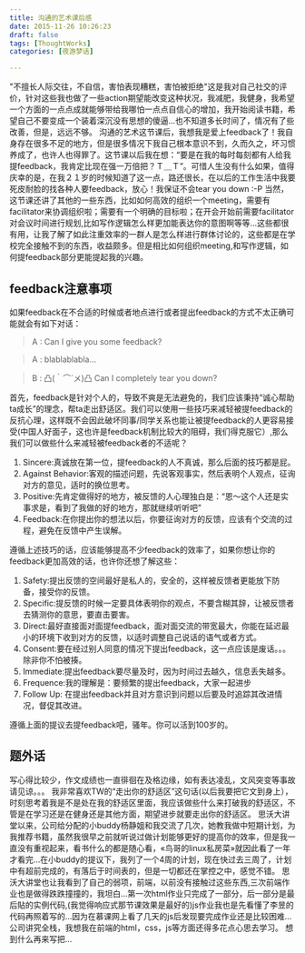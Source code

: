 ```yaml
---
title: 沟通的艺术课后感
date: 2015-11-26 10:26:23
draft: false
tags: [ThoughtWorks]
categories: [夜游梦话]

---
```

<!--more-->
"不擅长人际交往，不自信，害怕表现糟糕，害怕被拒绝"这是我对自己社交的评价，针对这些我也做了一些action期望能改变这种状况，我减肥，我健身，我希望一个方面的一点点成就能够带给我哪怕一点点自信心的增加，我开始阅读书籍，希望自己不要变成一个装着深沉没有思想的傻逼...也不知道多长时间了，情况有了些改善，但是，远远不够。
沟通的艺术这节课后，我想我是爱上feedback了！我自身存在很多不足的地方，但是很多情况下我自己根本意识不到，久而久之，坏习惯养成了，也许人也得罪了。这节课以后我在想：“要是在我的每时每刻都有人给我提feedback，我肯定比现在强一万倍把？Ｔ＿Ｔ”。可惜人生没有什么如果，值得庆幸的是，在我２１岁的时候知道了这一点，路还很长，在以后的工作生活中我要死皮耐脸的找各种人要feedback，放心！我保证不会tear you down :-P<!--more-->
当然，这节课还讲了其他的一些东西，比如如何高效的组织一个meeting，需要有facilitator来协调组织啦；需要有一个明确的目标啦；在开会开始前需要facilitator对会议时间进行规划,比如写作逻辑怎么样更加能表达你的意图啊等等...这些都很有用，让我了解了如此注重效率的一群人是怎么样进行群体讨论的，这些都是在学校完全接触不到的东西，收益颇多。但是相比如何组织meeting,和写作逻辑，如何提feedback部分更能提起我的兴趣。
## feedback注意事项
如果feedback在不合适的时候或者地点进行或者提出feedback的方式不太正确可能就会有如下对话：
> A : Can I give you some feedback?

> A : blablablabla...

> B : 凸(｀⌒´メ)凸 Can I completely tear you down? 

首先，feedback是针对个人的，导致不爽是无法避免的，我们应该秉持“诚心帮助ta成长”的理念，帮ta走出舒适区。我们可以使用一些技巧来减轻被提feedback的反抗心理，这样既不会因此破坏同事/同学关系也能让被提feedback的人更容易接受(中国人好面子，这也许是feedback机制比较大的阻碍，我们得克服它）,那么我们可以做些什么来减轻被feedback者的不适呢？
1. Sincere:真诚放在第一位，提feedback的人不真诚，那么后面的技巧都是屁。
2. Against Behavior:客观的描述问题，先说客观事实，然后表明个人观点，征询对方的意见，适时的换位思考。
3. Positive:先肯定做得好的地方，被反馈的人心理独白是：“恩～这个人还是实事求是，看到了我做的好的地方，那就继续听听吧”
4. Feedback:在你提出你的想法以后，你要征询对方的反馈，应该有个交流的过程，避免在反馈中产生误解。

遵循上述技巧的话，应该能够提高不少feedback的效率了，如果你想让你的feedback更加高效的话，也许你还想了解这些：
1. Safety:提出反馈的空间最好是私人的，安全的，这样被反馈者更能放下防备，接受你的反馈。
2. Specific:提反馈的时候一定要具体表明你的观点，不要含糊其辞，让被反馈者去猜测你的意思，要直击要害。
3. Direct:最好直接面对面提feedback，面对面交流的带宽最大，你能在延迟最小的环境下收到对方的反馈，以适时调整自己说话的语气或者方式。
4. Consent:要在经过别人同意的情况下提出feedback，这一点应该是废话。。。除非你不怕被揍。
5. Immediate:提出feedback要尽量及时，因为时间过去越久，信息丢失越多。
6. Frequence:我的理解是：要频繁的提出feedback，大家一起进步
7. Follow Up: 在提出feedback并且对方意识到问题以后要及时追踪其改进情况，督促其改进。

遵循上面的提议去提feedback吧，骚年。你可以活到100岁的。
## 题外话
写心得比较少，作文成绩也一直徘徊在及格边缘，如有表达凌乱，文风突变等事故请见谅。。。
我非常喜欢TW的“走出你的舒适区”这句话(以后我要把它文到身上），时刻思考着我是不是处在我的舒适区里面，我应该做些什么来打破我的舒适区，不管是在学习还是在健身还是其他方面，期望进步就要走出你的舒适区。
思沃大讲堂以来，公司给分配的小buddy杨静姐和我交流了几次，她教我做中短期计划，为我推荐书籍，虽然我很早之前就听说过做计划能够更好的提高你的效率，但是我一直没有重视起来，看书什么的都是随心看，«鸟哥的linux私房菜»就因此看了一年才看完...在小buddy的提议下，我列了一个4周的计划，现在快过去三周了，计划中有超前完成的，有落后于时间表的，但是一切都还在掌控之中，感觉不错。
思沃大讲堂也让我看到了自己的弱项，前端，以前没有接触过这些东西,三次前端作业也是做得跌跌撞撞的，我坦白...第一次html作业只完成了一部分，后一部分是最后貼的实例代码,(我觉得响应式那节课效果是最好的)js作业我也是先看懂了李昱的代码再照着写的...因为在慕课网上看了几天的js后发现要完成作业还是比较困难...公司讲究全栈，我想我在前端的html，css，js等方面还得多花点心思去学习。
想到什么再来写把...
